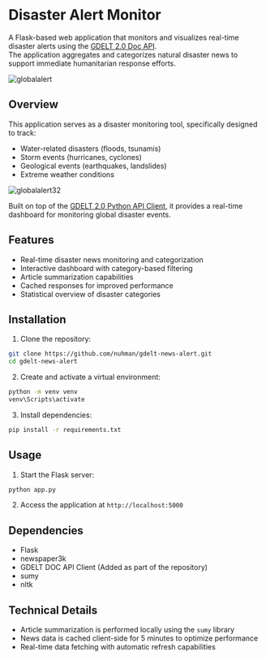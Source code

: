 # Disaster Alert Monitor  

A Flask-based web application that monitors and visualizes real-time disaster alerts using the [GDELT 2.0 Doc API](https://blog.gdeltproject.org/gdelt-doc-2-0-api-debuts/).  
The application aggregates and categorizes natural disaster news to support immediate humanitarian response efforts.  
   
  
![globalalert](https://github.com/user-attachments/assets/b032ed5d-511a-4d79-9aa0-b31f2538106d)  
  
  
## Overview

This application serves as a disaster monitoring tool, specifically designed to track:  
- Water-related disasters (floods, tsunamis)
- Storm events (hurricanes, cyclones)
- Geological events (earthquakes, landslides)
- Extreme weather conditions
  
  
![globalalert32](https://github.com/user-attachments/assets/1565ccaa-1b6b-406b-a0b6-89e7fead98f1)  
  
  
Built on top of the [GDELT 2.0 Python API Client](https://github.com/alex9smith/gdelt-doc-api), it provides a real-time dashboard for monitoring global disaster events.
  
## Features

- Real-time disaster news monitoring and categorization
- Interactive dashboard with category-based filtering
- Article summarization capabilities
- Cached responses for improved performance
- Statistical overview of disaster categories

## Installation

1. Clone the repository:
```bash
git clone https://github.com/nuhman/gdelt-news-alert.git
cd gdelt-news-alert
```

2. Create and activate a virtual environment:
```bash
python -m venv venv
venv\Scripts\activate
```

3. Install dependencies:
```bash
pip install -r requirements.txt
```

## Usage

1. Start the Flask server:
```bash
python app.py
```

2. Access the application at `http://localhost:5000`

## Dependencies

- Flask
- newspaper3k
- GDELT DOC API Client (Added as part of the repository)  
- sumy
- nltk


## Technical Details

- Article summarization is performed locally using the `sumy` library
- News data is cached client-side for 5 minutes to optimize performance
- Real-time data fetching with automatic refresh capabilities





